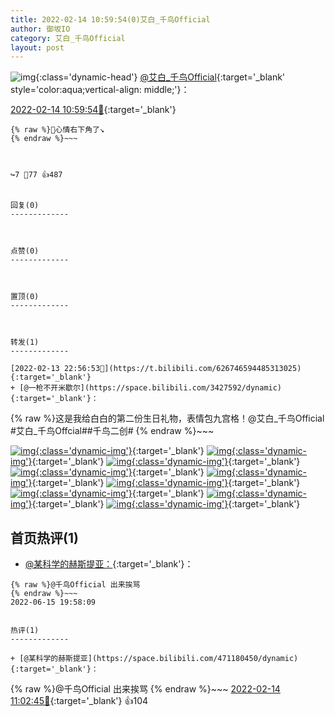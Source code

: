 ```yaml
---
title: 2022-02-14 10:59:54(0)艾白_千鸟Official
author: 御坂IO
category: 艾白_千鸟Official
layout: post
---
```


![img](/images/9ae8b9445fd0665cc014d9080156a45271be73c6.jpg){:class='dynamic-head'}
[@艾白_千鸟Official](https://space.bilibili.com/334537711/dynamic){:target='_blank' style='color:aqua;vertical-align: middle;'}：

[2022-02-14 10:59:54🔗](https://t.bilibili.com/626932914457002917){:target='_blank'}

~~~
{% raw %}💢心情右下角了↘️
{% endraw %}~~~



↪️7 💬77 👍487


回复(0)
-------------



点赞(0)
-------------



置顶(0)
-------------



转发(1)
-------------

[2022-02-13 22:56:53🔗](https://t.bilibili.com/626746594485313025){:target='_blank'}
+ [@一枪不开米歇尔](https://space.bilibili.com/3427592/dynamic){:target='_blank'}：
~~~
{% raw %}这是我给白白的第二份生日礼物，表情包九宫格！@艾白_千鸟Official #艾白_千鸟Offcial##千鸟二创#
{% endraw %}~~~


[![img](/images/64c7c669b10b352c74cd8b544dea43f8029bb07d.png){:class='dynamic-img'}](/images/64c7c669b10b352c74cd8b544dea43f8029bb07d.png){:target='_blank'}
[![img](/images/d3a3ead7c955963ceeeca331d797b32be6e9a3e4.png){:class='dynamic-img'}](/images/d3a3ead7c955963ceeeca331d797b32be6e9a3e4.png){:target='_blank'}
[![img](/images/1c4b4ac7ccb0a6e8cdcd1b7eacbeaafab9cfae5c.png){:class='dynamic-img'}](/images/1c4b4ac7ccb0a6e8cdcd1b7eacbeaafab9cfae5c.png){:target='_blank'}
[![img](/images/55ad8e499d5b107255bd81b264e624a4aba1365d.png){:class='dynamic-img'}](/images/55ad8e499d5b107255bd81b264e624a4aba1365d.png){:target='_blank'}
[![img](/images/81f912f26b2747cafb83d20ca380cccb688ba637.png){:class='dynamic-img'}](/images/81f912f26b2747cafb83d20ca380cccb688ba637.png){:target='_blank'}
[![img](/images/38a9a73a5960a1fb257a2137c881ea9d5032cc9c.png){:class='dynamic-img'}](/images/38a9a73a5960a1fb257a2137c881ea9d5032cc9c.png){:target='_blank'}
[![img](/images/74b3245650731a48e82225c601ef744379666f8f.png){:class='dynamic-img'}](/images/74b3245650731a48e82225c601ef744379666f8f.png){:target='_blank'}
[![img](/images/15b1bab15fd24aef74b6327a4c051fdba0547591.png){:class='dynamic-img'}](/images/15b1bab15fd24aef74b6327a4c051fdba0547591.png){:target='_blank'}
[![img](/images/d5e31ca9da92611be5ab04568dd3a331cdb66e27.png){:class='dynamic-img'}](/images/d5e31ca9da92611be5ab04568dd3a331cdb66e27.png){:target='_blank'}




首页热评(1)
-------------

+ [@某科学的赫斯提亚：](https://space.bilibili.com/471180450/dynamic){:target='_blank'}：
~~~
{% raw %}@千鸟Official 出来挨骂
{% endraw %}~~~
2022-06-15 19:58:09


热评(1)
-------------

+ [@某科学的赫斯提亚](https://space.bilibili.com/471180450/dynamic){:target='_blank'}：
~~~
{% raw %}@千鸟Official 出来挨骂
{% endraw %}~~~
[2022-02-14 11:02:45🔗](https://t.bilibili.com/626932914457002917#reply102318384208){:target='_blank'} 👍104


